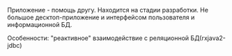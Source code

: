Приложение - помощь другу. Находится на стадии разработки.
Не большое десктоп-приложение и интерфейсом пользователя и информационной БД. 

Особенности: "реактивное" взаимодействие с реляционной БД(rxjava2-jdbc)

